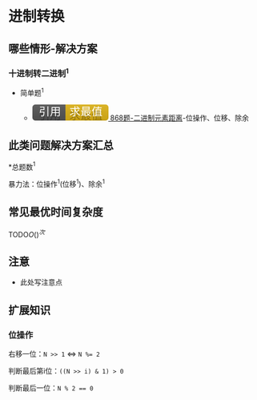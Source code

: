 # 进制转换

## 哪些情形-解决方案

### 十进制转二进制$^1$

+ 简单题$^1$

  + [![[引用][求最值]](/figures/Ref-MaximumAndMinimum.svg) 868题-二进制元素距离](/求最值/直接求最值/868-BinaryGap.md)-位操作、位移、除余

## 此类问题解决方案汇总

\*总题数$^1$

暴力法：位操作$^1$(位移$^1$)、除余$^1$

## 常见最优时间复杂度

TODO$O()^次$

## 注意

+ 此处写注意点

## 扩展知识

### 位操作

右移一位：`N >> 1` $\Leftrightarrow$ `N %= 2`

判断最后第i位：`((N >> i) & 1) > 0`

判断最后一位：`N % 2 == 0`

